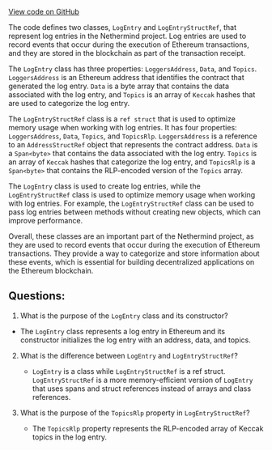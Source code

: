 [View code on GitHub](https://github.com/NethermindEth/nethermind/src/Nethermind/Nethermind.Core/LogEntry.cs)

The code defines two classes, `LogEntry` and `LogEntryStructRef`, that represent log entries in the Nethermind project. Log entries are used to record events that occur during the execution of Ethereum transactions, and they are stored in the blockchain as part of the transaction receipt. 

The `LogEntry` class has three properties: `LoggersAddress`, `Data`, and `Topics`. `LoggersAddress` is an Ethereum address that identifies the contract that generated the log entry. `Data` is a byte array that contains the data associated with the log entry, and `Topics` is an array of `Keccak` hashes that are used to categorize the log entry. 

The `LogEntryStructRef` class is a `ref struct` that is used to optimize memory usage when working with log entries. It has four properties: `LoggersAddress`, `Data`, `Topics`, and `TopicsRlp`. `LoggersAddress` is a reference to an `AddressStructRef` object that represents the contract address. `Data` is a `Span<byte>` that contains the data associated with the log entry. `Topics` is an array of `Keccak` hashes that categorize the log entry, and `TopicsRlp` is a `Span<byte>` that contains the RLP-encoded version of the `Topics` array. 

The `LogEntry` class is used to create log entries, while the `LogEntryStructRef` class is used to optimize memory usage when working with log entries. For example, the `LogEntryStructRef` class can be used to pass log entries between methods without creating new objects, which can improve performance. 

Overall, these classes are an important part of the Nethermind project, as they are used to record events that occur during the execution of Ethereum transactions. They provide a way to categorize and store information about these events, which is essential for building decentralized applications on the Ethereum blockchain.
## Questions: 
 1. What is the purpose of the `LogEntry` class and its constructor?
   - The `LogEntry` class represents a log entry in Ethereum and its constructor initializes the log entry with an address, data, and topics.

2. What is the difference between `LogEntry` and `LogEntryStructRef`?
   - `LogEntry` is a class while `LogEntryStructRef` is a ref struct. `LogEntryStructRef` is a more memory-efficient version of `LogEntry` that uses spans and struct references instead of arrays and class references.

3. What is the purpose of the `TopicsRlp` property in `LogEntryStructRef`?
   - The `TopicsRlp` property represents the RLP-encoded array of Keccak topics in the log entry.